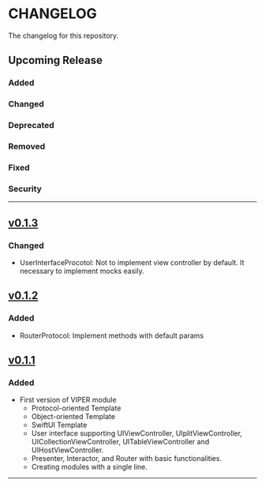 # CHANGELOG

The changelog for this repository.

## Upcoming Release

### Added

### Changed

### Deprecated

### Removed

### Fixed

### Security

---
## [v0.1.3]()
### Changed
- UserInterfaceProcotol: Not to implement view controller by default. It necessary to implement mocks easily.

## [v0.1.2]()
### Added
- RouterProtocol: Implement methods with default params

## [v0.1.1]()
### Added
- First version of VIPER module
	- Protocol-oriented Template
	- Object-oriented Template
	- SwiftUI Template
	- User interface supporting UIViewController, UIplitViewController, UICollectionViewController, UITableViewController and UIHostViewController.
	- Presenter, Interactor, and Router with basic functionalities.
	- Creating modules with a single line.

---
